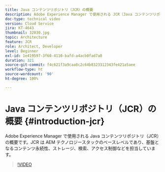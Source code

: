 ```yaml
---
title: Java コンテンツリポジトリ（JCR）の概要
description: Adobe Experience Manager で使用される JCR（Java コンテンツリポジトリ）の概要です。JCR は AEM テクノロジースタックのベースレベルであり、基盤となるコンテンツ永続性、ストレージ、検索、アクセス制御などを担当しています。
doc-type: technical video
version: Cloud Service
jira: KT-4643
thumbnail: 32030.jpg
topic: Architecture
feature: JCR
role: Architect, Developer
level: Beginner
exl-id: 1e419597-3f60-4110-bafd-a4acb0fad7a0
duration: 321
source-git-commit: f4c621f3a9caa8c2c64b8323312343fe421a5aee
workflow-type: ht
source-wordcount: '90'
ht-degree: 100%

---
```


# Java コンテンツリポジトリ（JCR）の概要 {#introduction-jcr}

Adobe Experience Manager で使用される Java コンテンツリポジトリ（JCR）の概要です。JCR は AEM テクノロジースタックのベースレベルであり、基盤となるコンテンツ永続性、ストレージ、検索、アクセス制御などを担当しています。

>[!VIDEO](https://video.tv.adobe.com/v/32030?quality=12&learn=on)
